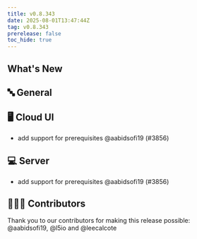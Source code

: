 ```yaml
---
title: v0.8.343
date: 2025-08-01T13:47:44Z
tag: v0.8.343
prerelease: false
toc_hide: true
---
```


## What's New
## 🔤 General
## 🖥 Cloud UI

- add support for prerequisites @aabidsofi19 (#3856)

## 💻 Server

- add support for prerequisites @aabidsofi19 (#3856)

## 👨🏽‍💻 Contributors

Thank you to our contributors for making this release possible:
@aabidsofi19, @l5io and @leecalcote

